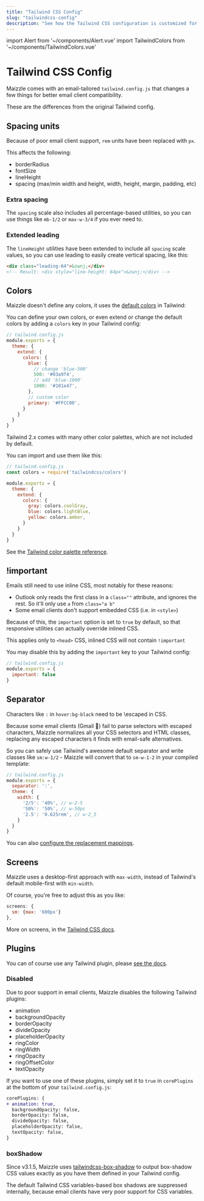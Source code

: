 ```yaml
---
title: "Tailwind CSS Config"
slug: "tailwindcss-config"
description: "See how the Tailwind CSS configuration is customized for email development in Maizzle"
---
```


import Alert from '~/components/Alert.vue'
import TailwindColors from '~/components/TailwindColors.vue'

# Tailwind CSS Config

Maizzle comes with an email-tailored `tailwind.config.js` that changes a few things for better email client compatibility.

These are the differences from the original Tailwind config.

## Spacing units

Because of poor email client support, `rem` units have been replaced with `px`.

This affects the following:

- borderRadius
- fontSize
- lineHeight
- spacing (max/min width and height, width, height, margin, padding, etc)

### Extra spacing

The `spacing` scale also includes all percentage-based utilities, so you can use things like `mb-1/2` or `max-w-3/4` if you ever need to.

### Extended leading

The `lineHeight` utilities have been extended to include all `spacing` scale values, so you can use leading to easily create vertical spacing, like this:

```html
<div class="leading-64">&zwnj;</div>
<!-- Result: <div style="line-height: 64px">&zwnj;</div> -->
```

## Colors

Maizzle doesn't define any colors, it uses the [default colors](https://tailwindcss.com/docs/customizing-colors) in Tailwind:

<tailwind-colors class="mb-8" />

You can define your own colors, or even extend or change the default colors by adding a `colors` key in your Tailwind config:

```js
// tailwind.config.js
module.exports = {
  theme: {
    extend: {
      colors: {
        blue: {
          // change 'blue-500'
          500: '#03a9f4',
          // add 'blue-1000'
          1000: '#101e47',
        },
        // custom color
        primary: '#FFCC00',
      }
    }
  }
}
```

Tailwind 2.x comes with many other color palettes, which are not included by default.

You can import and use them like this:

```js
// tailwind.config.js
const colors = require('tailwindcss/colors')

module.exports = {
  theme: {
    extend: {
      colors: {
        gray: colors.coolGray,
        blue: colors.lightBlue,
        yellow: colors.amber,
      }
    }
  }
}
```

See the [Tailwind color palette reference](https://tailwindcss.com/docs/customizing-colors#color-palette-reference).

## !important

Emails still need to use inline CSS, most notably for these reasons:

- Outlook only reads the first class in a `class=""` attribute, and ignores the rest. 
  So it'll only use `a` from `class="a b"`
- Some email clients don't support embedded CSS (i.e. in `<style>`)

Because of this, the `important` option is set to `true` by default, so that responsive utilities can actually override inlined CSS.

<alert>This applies only to <code>&lt;head&gt;</code> CSS, inlined CSS will not contain <code>!important</code></alert>

You may disable this by adding the `important` key to your Tailwind config:

```js
// tailwind.config.js
module.exports = {
  important: false
}
```

## Separator

Characters like `:` in `hover:bg-black` need to be \escaped in CSS. 

Because some email clients (Gmail 👀) fail to parse selectors with escaped characters, Maizzle normalizes all your CSS selectors and HTML classes, replacing any escaped characters it finds with email-safe alternatives.

So you can safely use Tailwind's awesome default separator and write classes like `sm:w-1/2` - Maizzle will convert that to `sm-w-1-2` in your compiled template:

```js
// tailwind.config.js
module.exports = {
  separator: ':',
  theme: {
    width: {
      '2/5': '40%', // w-2-5
      '50%': '50%', // w-50pc
      '2.5': '0.625rem', // w-2_5
    }
  }
}
```

You can also [configure the replacement mappings](/docs/code-cleanup#safeclassnames).

## Screens

Maizzle uses a desktop-first approach with `max-width`, instead of Tailwind's default mobile-first with `min-width`. 

Of course, you're free to adjust this as you like:

```js
screens: {
  sm: {max: '600px'}
},
```

More on screens, in the [Tailwind CSS docs](https://tailwindcss.com/docs/responsive-design).

## Plugins

You can of course use any Tailwind plugin, please [see the docs](https://tailwindcss.com/docs/configuration#plugins).

### Disabled

Due to poor support in email clients, Maizzle disables the following Tailwind plugins:

- animation
- backgroundOpacity
- borderOpacity
- divideOpacity
- placeholderOpacity
- ringColor
- ringWidth
- ringOpacity
- ringOffsetColor
- textOpacity

If you want to use one of these plugins, simply set it to `true` in `corePlugins` at the bottom of your `tailwind.config.js`:

```diff
corePlugins: {
+ animation: true,
  backgroundOpacity: false,
  borderOpacity: false,
  divideOpacity: false,
  placeholderOpacity: false,
  textOpacity: false,
}
```

### boxShadow

Since v3.1.5, Maizzle uses [tailwindcss-box-shadow](https://www.npmjs.com/package/tailwindcss-box-shadow) to output box-shadow CSS values exactly as you have them defined in your Tailwind config.

The default Tailwind CSS variables-based box shadows are suppressed internally, because email clients have very poor support for CSS variables.

